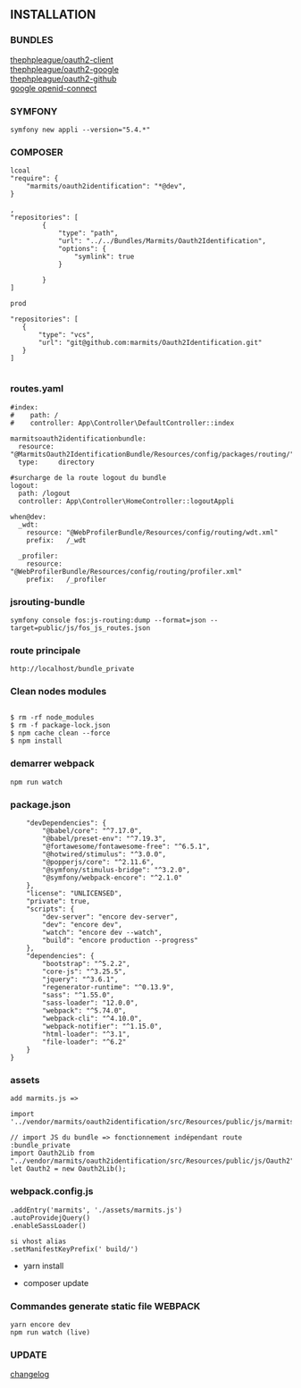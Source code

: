 ## INSTALLATION

### BUNDLES
[thephpleague/oauth2-client](https://github.com/thephpleague/oauth2-client)    
[thephpleague/oauth2-google](https://github.com/thephpleague/oauth2-google)  
[thephpleague/oauth2-github](https://github.com/thephpleague/oauth2-github)  
[google openid-connect](https://developers.google.com/identity/protocols/oauth2/openid-connect#authenticationuriparameters)


### SYMFONY
```
symfony new appli --version="5.4.*"
```


### COMPOSER
```
lcoal
"require": {
    "marmits/oauth2identification": "*@dev",
}

,
"repositories": [
        {
            "type": "path",
            "url": "../../Bundles/Marmits/Oauth2Identification",
            "options": {
                "symlink": true
            }

        }
]

prod

"repositories": [
   {
       "type": "vcs",
       "url": "git@github.com:marmits/Oauth2Identification.git"
   }
]
   

```

### routes.yaml
```
#index:
#    path: /
#    controller: App\Controller\DefaultController::index

marmitsoauth2identificationbundle:
  resource: "@MarmitsOauth2IdentificationBundle/Resources/config/packages/routing/"
  type:     directory

#surcharge de la route logout du bundle
logout:
  path: /logout
  controller: App\Controller\HomeController::logoutAppli

when@dev:
  _wdt:
    resource: "@WebProfilerBundle/Resources/config/routing/wdt.xml"
    prefix:   /_wdt

  _profiler:
    resource: "@WebProfilerBundle/Resources/config/routing/profiler.xml"
    prefix:   /_profiler
```

### jsrouting-bundle
```
symfony console fos:js-routing:dump --format=json --target=public/js/fos_js_routes.json
```

### route principale
```
http://localhost/bundle_private
```

### Clean nodes modules
```

$ rm -rf node_modules
$ rm -f package-lock.json
$ npm cache clean --force
$ npm install
```

### demarrer webpack

`npm run watch`

### package.json

``` 
    "devDependencies": {
        "@babel/core": "^7.17.0",
        "@babel/preset-env": "^7.19.3",
        "@fortawesome/fontawesome-free": "^6.5.1",
        "@hotwired/stimulus": "^3.0.0",
        "@popperjs/core": "^2.11.6",
        "@symfony/stimulus-bridge": "^3.2.0",
        "@symfony/webpack-encore": "^2.1.0"
    },
    "license": "UNLICENSED",
    "private": true,
    "scripts": {
        "dev-server": "encore dev-server",
        "dev": "encore dev",
        "watch": "encore dev --watch",
        "build": "encore production --progress"
    },
    "dependencies": {
        "bootstrap": "^5.2.2",
        "core-js": "^3.25.5",
        "jquery": "^3.6.1",
        "regenerator-runtime": "^0.13.9",
        "sass": "^1.55.0",
        "sass-loader": "12.0.0",
        "webpack": "^5.74.0",
        "webpack-cli": "^4.10.0",
        "webpack-notifier": "^1.15.0",
        "html-loader": "^3.1",
        "file-loader": "^6.2"
    }
}

```

### assets
``` 
add marmits.js => 

import '../vendor/marmits/oauth2identification/src/Resources/public/js/marmitsgoogle';

// import JS du bundle => fonctionnement indépendant route :bundle_private
import Oauth2Lib from "../vendor/marmits/oauth2identification/src/Resources/public/js/Oauth2"
let Oauth2 = new Oauth2Lib();

``` 

### webpack.config.js
``` 
.addEntry('marmits', './assets/marmits.js')
.autoProvidejQuery()
.enableSassLoader()

si vhost alias
.setManifestKeyPrefix(' build/')

``` 
- yarn install

- composer update

### Commandes generate static file WEBPACK
``` 
yarn encore dev
npm run watch (live)
``` 



### UPDATE

[changelog](https://github.com/marmits/Oauth2Identification/blob/main/CHANGELOG.md)
